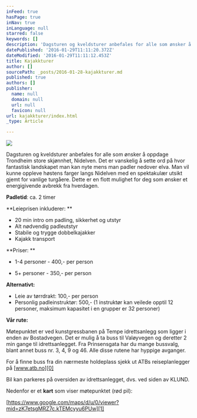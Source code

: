 ```yaml
---
inFeed: true
hasPage: true
inNav: true
inLanguage: null
starred: false
keywords: []
description: 'Dagsturen og kveldsturer anbefales for alle som ønsker å oppdage Trondheim store skjønnhet, Nidelven. Det er vanskelig å sette ord på hvor fantastisk landskapet man kan nyte mens man padler nedover elva. Man vil kunne oppleve høstens farger langs Nidelven med en spektakulær utsikt gjemt for vanlige turgåere. Dette er en flott mulighet for deg som ønsker et energigivende avbrekk fra hverdagen.'
datePublished: '2016-01-29T11:11:20.372Z'
dateModified: '2016-01-29T11:11:12.453Z'
title: Kajakkturer
author: []
sourcePath: _posts/2016-01-28-kajakkturer.md
published: true
authors: []
publisher:
  name: null
  domain: null
  url: null
  favicon: null
url: kajakkturer/index.html
_type: Article

---
```

![](https://the-grid-user-content.s3-us-west-2.amazonaws.com/77a1b5d8-7b67-4ecd-ae8f-a771ff573dd3.jpg)

Dagsturen og kveldsturer anbefales for alle som ønsker å oppdage Trondheim store skjønnhet, Nidelven. Det er vanskelig å sette ord på hvor fantastisk landskapet man kan nyte mens man padler nedover elva. Man vil kunne oppleve høstens farger langs Nidelven med en spektakulær utsikt gjemt for vanlige turgåere. Dette er en flott mulighet for deg som ønsker et energigivende avbrekk fra hverdagen.

**Padletid**: ca. 2 timer

**Leieprisen inkluderer: 
**

* 20 min intro om padling, sikkerhet
og utstyr
* Alt nødvendig padleutstyr
* Stabile og trygge dobbelkajakker
* Kajakk transport

**Priser:  **

* 1-4 personer - 400,- per person 

* 5+ personer - 350,- per person

**Alternativt:**

* Leie av tørrdrakt: 100,- per
person
* Personlig padleinstruktør: 500,- (1 instruktør kan veilede
opptil 12 personer, maksimum kapasitet i en grupper er 32 personer)

**Vår rute:**

Møtepunktet er ved kunstgressbanen på Tempe idrettsanlegg som
ligger i enden av Bostadvegen. Det er mulig å ta buss til Valøyvegen
og deretter 2 min gange til idrettsanlegget. Fra Prinsensgata har du
mange bussvalg, blant annet buss nr. 3, 4, 9 og 46\. Alle disse rutene
har hyppige avganger.

For å finne buss fra din nærmeste holdeplass sjekk ut ATBs
reiseplanlegger på [www.atb.no][0]

Bil kan parkeres på oversiden av idrettsanlegget, dvs. ved siden
av KLUND.

Nedenfor er et **kart** som viser møtepunktet (rød pil):

[https://www.google.com/maps/d/u/0/viewer?mid=zK7etsgMRZ7c.kTEMcyyu6PUw][1]

[0]: http://www.atb.no/
[1]: https://www.google.com/maps/d/u/0/viewer?mid=zK7etsgMRZ7c.kTEMcyyu6PUw